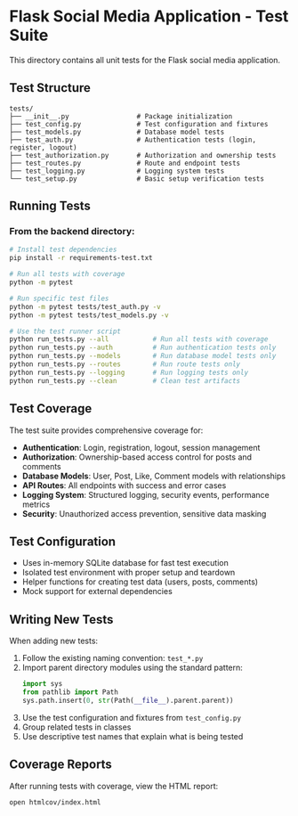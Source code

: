 # Flask Social Media Application - Test Suite

This directory contains all unit tests for the Flask social media application.

## Test Structure

```
tests/
├── __init__.py                 # Package initialization
├── test_config.py              # Test configuration and fixtures
├── test_models.py              # Database model tests
├── test_auth.py                # Authentication tests (login, register, logout)
├── test_authorization.py       # Authorization and ownership tests
├── test_routes.py              # Route and endpoint tests
├── test_logging.py             # Logging system tests
└── test_setup.py               # Basic setup verification tests
```

## Running Tests

### From the backend directory:

```bash
# Install test dependencies
pip install -r requirements-test.txt

# Run all tests with coverage
python -m pytest

# Run specific test files
python -m pytest tests/test_auth.py -v
python -m pytest tests/test_models.py -v

# Use the test runner script
python run_tests.py --all           # Run all tests with coverage
python run_tests.py --auth          # Run authentication tests only
python run_tests.py --models        # Run database model tests only
python run_tests.py --routes        # Run route tests only
python run_tests.py --logging       # Run logging tests only
python run_tests.py --clean         # Clean test artifacts
```

## Test Coverage

The test suite provides comprehensive coverage for:

- **Authentication**: Login, registration, logout, session management
- **Authorization**: Ownership-based access control for posts and comments
- **Database Models**: User, Post, Like, Comment models with relationships
- **API Routes**: All endpoints with success and error cases
- **Logging System**: Structured logging, security events, performance metrics
- **Security**: Unauthorized access prevention, sensitive data masking

## Test Configuration

- Uses in-memory SQLite database for fast test execution
- Isolated test environment with proper setup and teardown
- Helper functions for creating test data (users, posts, comments)
- Mock support for external dependencies

## Writing New Tests

When adding new tests:

1. Follow the existing naming convention: `test_*.py`
2. Import parent directory modules using the standard pattern:
   ```python
   import sys
   from pathlib import Path
   sys.path.insert(0, str(Path(__file__).parent.parent))
   ```
3. Use the test configuration and fixtures from `test_config.py`
4. Group related tests in classes
5. Use descriptive test names that explain what is being tested

## Coverage Reports

After running tests with coverage, view the HTML report:
```bash
open htmlcov/index.html
```